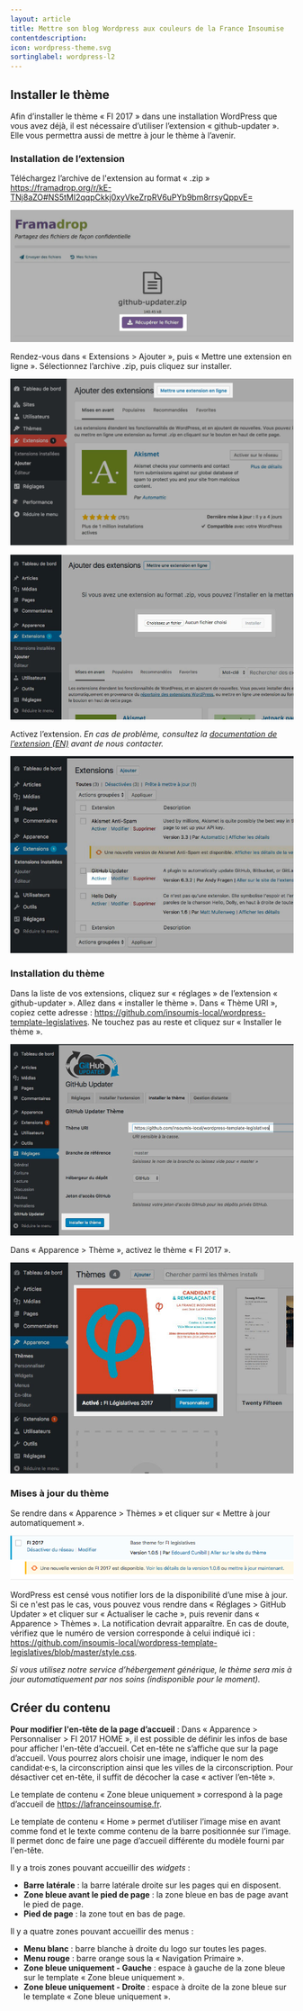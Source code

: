 ```yaml
---
layout: article
title: Mettre son blog Wordpress aux couleurs de la France Insoumise
contentdescription:
icon: wordpress-theme.svg
sortinglabel: wordpress-l2
--- 
```



## Installer le thème

Afin d’installer le thème « FI 2017 » dans une installation WordPress que vous avez déjà, il est nécessaire d’utiliser l’extension « github-updater ». Elle vous permettra aussi de mettre à jour le thème à l’avenir.

### Installation de l’extension

Téléchargez l’archive de l'extension au format « .zip » <https://framadrop.org/r/kE-TNj8aZO#NS5tMI2qqpCkkj0xyVkeZrpRV6uPYb9bm8rrsyQppvE=>

![image](/assets/images/screenshots/wp-zip.jpg)

Rendez-vous dans  « Extensions > Ajouter », puis « Mettre une extension en ligne ». Sélectionnez l’archive .zip, puis cliquez sur installer.

![image](/assets/images/screenshots/wp-upload.jpg)

![image](/assets/images/screenshots/wp-choose.jpg)

Activez l’extension. *En cas de problème, consultez la [documentation de l’extension (EN)](https://github.com/afragen/github-updater/wiki) avant de nous contacter.*

![image](/assets/images/screenshots/wp-activate.jpg)

### Installation du thème

Dans la liste de vos extensions, cliquez sur « réglages » de l’extension « github-updater ». Allez dans « installer le thème ». Dans « Thème URI », copiez cette adresse : <https://github.com/insoumis-local/wordpress-template-legislatives>. Ne touchez pas au reste et cliquez sur « Installer le thème ».

![image](/assets/images/screenshots/wp-install.jpg)

Dans « Apparence > Thème », activez le thème « FI 2017 ».

![image](/assets/images/screenshots/wp-theme.jpg)

### Mises à jour du thème

Se rendre dans « Apparence > Thèmes » et cliquer sur « Mettre à jour automatiquement ».

![Mise à jour du thème](/assets/images/screenshots/wp-majtheme.png)

WordPress est censé vous notifier lors de la disponibilité d’une mise à jour. Si ce n'est pas le cas, vous pouvez vous rendre dans « Réglages > GitHub Updater » et cliquer sur « Actualiser le cache », puis revenir dans « Apparence > Thèmes ». La notification devrait apparaître. En cas de doute, vérifiez que le numéro de version corresponde à celui indiqué ici : <https://github.com/insoumis-local/wordpress-template-legislatives/blob/master/style.css>. 

*Si vous utilisez notre service d’hébergement générique, le thème sera mis à jour automatiquement par nos soins (indisponible pour le moment).*


## Créer du contenu

**Pour modifier l'en-tête de la page d’accueil** : Dans « Apparence > Personnaliser > FI 2017 HOME », il est possible de définir les infos de base pour afficher l'en-tête d’accueil. Cet en-tête ne s’affiche que sur la page d’accueil. Vous pourrez alors choisir une image, indiquer le nom des candidat·e·s, la circonscription ainsi que les villes de la circonscription. Pour désactiver cet en-tête, il suffit de décocher la case « activer l’en-tête ». 

Le template de contenu « Zone bleue uniquement » correspond à la page d’accueil de <https://lafranceinsoumise.fr>.
 
Le template de contenu « Home » permet d’utiliser l’image mise en avant comme fond et le texte comme contenu de la barre positionnée sur l’image. Il permet donc de faire une page d’accueil différente du modèle fourni par l'en-tête.

Il y a trois zones pouvant accueillir des *widgets* :

- **Barre latérale** : la barre latérale droite sur les pages qui en disposent.
- **Zone bleue avant le pied de page** : la zone bleue en bas de page avant le pied de page.
- **Pied de page** : la zone tout en bas de page.

Il y a quatre zones pouvant accueillir des menus :

- **Menu blanc** : barre blanche à droite du logo sur toutes les pages.
- **Menu rouge** : barre orange sous la « Navigation Primaire ».
- **Zone bleue uniquement - Gauche** : espace à gauche de la zone bleue sur le template « Zone bleue uniquement ».
- **Zone bleue uniquement - Droite** : espace à droite de la zone bleue sur le template « Zone bleue uniquement ».
